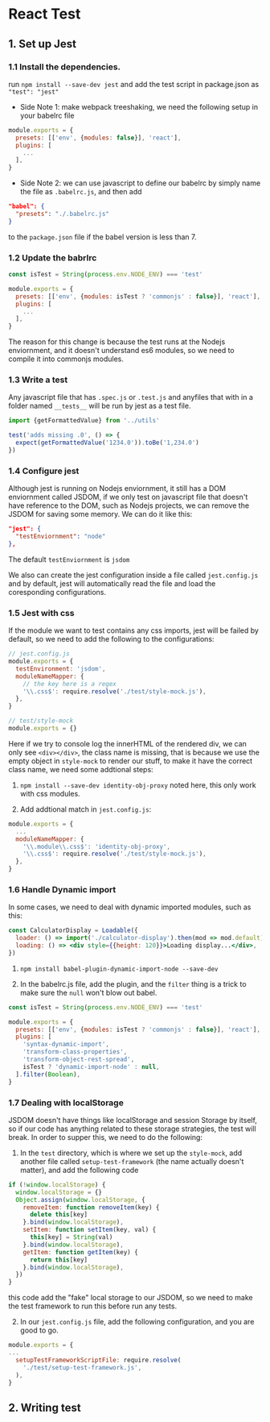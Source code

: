 # React Test

## 1. Set up Jest

### 1.1 Install the dependencies.

run `npm install --save-dev jest`
and add the test script in package.json as `"test": "jest"`

- Side Note 1: make webpack treeshaking, we need the following setup in your babelrc file

```js
module.exports = {
  presets: [['env', {modules: false}], 'react'],
  plugins: [
    ...
  ],
}
```

- Side Note 2: we can use javascript to define our babelrc by simply name the file as `.babelrc.js`, and then add

```json
"babel": {
  "presets": "./.babelrc.js"
}
```

to the `package.json` file if the babel version is less than 7.

### 1.2 Update the babrlrc

```js
const isTest = String(process.env.NODE_ENV) === 'test'

module.exports = {
  presets: [['env', {modules: isTest ? 'commonjs' : false}], 'react'],
  plugins: [
    ...
  ],
}
```

The reason for this change is because the test runs at the Nodejs enviornment, and it doesn't understand es6 modules, so we need to compile it into commonjs modules.

### 1.3 Write a test

Any javascript file that has `.spec.js` or `.test.js` and anyfiles that with in a folder named `__tests__` will be run by jest as a test file.

```js
import {getFormattedValue} from '../utils'

test('adds missing .0', () => {
  expect(getFormattedValue('1234.0')).toBe('1,234.0')
})
```

### 1.4 Configure jest

Although jest is running on Nodejs enviornment, it still has a DOM enviornment called JSDOM, if we only test on javascript file that doesn't have reference to the DOM, such as Nodejs projects, we can remove the JSDOM for saving some memory. We can do it like this:

```json
"jest": {
  "testEnviornment": "node"
},
```

The default `testEnviornment` is `jsdom`

We also can create the jest configuration inside a file called `jest.config.js` and by default, jest will automatically read the file and load the coresponding configurations.

### 1.5 Jest with css

If the module we want to test contains any css imports, jest will be failed by default, so we need to add the following to the configurations:

```js
// jest.config.js
module.exports = {
  testEnvironment: 'jsdom',
  moduleNameMapper: {
    // the key here is a regex
    '\\.css$': require.resolve('./test/style-mock.js'),
  },
}

// test/style-mock
module.exports = {}
```

Here if we try to console log the innerHTML of the rendered div, we can only see `<div></div>`, the class name is missing, that is because we use the empty object in `style-mock` to render our stuff, to make it have the correct class name, we need some addtional steps:

1.  `npm install --save-dev identity-obj-proxy` noted here, this only work with css modules.

2.  Add addtional match in `jest.config.js`:

```js
module.exports = {
  ...
  moduleNameMapper: {
    '\\.module\\.css$': 'identity-obj-proxy',
    '\\.css$': require.resolve('./test/style-mock.js'),
  },
}
```

### 1.6 Handle Dynamic import

In some cases, we need to deal with dynamic imported modules, such as this:

```jsx
const CalculatorDisplay = Loadable({
  loader: () => import('./calculator-display').then(mod => mod.default),
  loading: () => <div style={{height: 120}}>Loading display...</div>,
})
```

1.  `npm install babel-plugin-dynamic-import-node --save-dev`

2.  In the babelrc.js file, add the plugin, and the `filter` thing is a trick to make sure the `null` won't blow out babel.

```js
const isTest = String(process.env.NODE_ENV) === 'test'

module.exports = {
  presets: [['env', {modules: isTest ? 'commonjs' : false}], 'react'],
  plugins: [
    'syntax-dynamic-import',
    'transform-class-properties',
    'transform-object-rest-spread',
    isTest ? 'dynamic-import-node' : null,
  ].filter(Boolean),
}
```

### 1.7 Dealing with localStorage

JSDOM doesn't have things like localStorage and session Storage by itself, so if our code has anything related to these storage strategies, the test will break. In order to supper this, we need to do the following:

1.  In the `test` directory, which is where we set up the `style-mock`, add another file called `setup-test-framework` (the name actually doesn't matter), and add the following code

```js
if (!window.localStorage) {
  window.localStorage = {}
  Object.assign(window.localStorage, {
    removeItem: function removeItem(key) {
      delete this[key]
    }.bind(window.localStorage),
    setItem: function setItem(key, val) {
      this[key] = String(val)
    }.bind(window.localStorage),
    getItem: function getItem(key) {
      return this[key]
    }.bind(window.localStorage),
  })
}
```

this code add the "fake" local storage to our JSDOM, so we need to make the test framework to run this before run any tests.

2.  In our `jest.config.js` file, add the following configuration, and you are good to go.

```js
module.exports = {
...
  setupTestFrameworkScriptFile: require.resolve(
    './test/setup-test-framework.js',
  ),
}
```

## 2. Writing test

